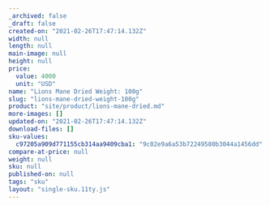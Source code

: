 ```yaml
---
_archived: false
_draft: false
created-on: "2021-02-26T17:47:14.132Z"
width: null
length: null
main-image: null
height: null
price:
  value: 4000
  unit: "USD"
name: "Lions Mane Dried Weight: 100g"
slug: "lions-mane-dried-weight-100g"
product: "site/product/lions-mane-dried.md"
more-images: []
updated-on: "2021-02-26T17:47:14.132Z"
download-files: []
sku-values:
  c97205a909d771155cb314aa9409cba1: "9c02e9a6a53b72249580b3044a1456dd"
compare-at-price: null
weight: null
sku: null
published-on: null
tags: "sku"
layout: "single-sku.11ty.js"
---
```



